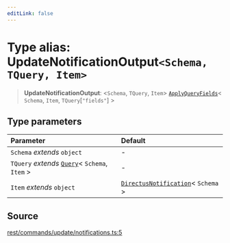 ```yaml
---
editLink: false
---
```


# Type alias: UpdateNotificationOutput`<Schema, TQuery, Item>`

> **UpdateNotificationOutput**: \<`Schema`, `TQuery`, `Item`\>
> [`ApplyQueryFields`](../../types-1/type-aliases/type-alias.ApplyQueryFields.md)\< `Schema`, `Item`,
> `TQuery`[`"fields"`] \>

## Type parameters

| Parameter                                                                                       | Default                                                                                              |
| :---------------------------------------------------------------------------------------------- | :--------------------------------------------------------------------------------------------------- |
| `Schema` _extends_ `object`                                                                     | -                                                                                                    |
| `TQuery` _extends_ [`Query`](../../types-1/interfaces/interface.Query.md)\< `Schema`, `Item` \> | -                                                                                                    |
| `Item` _extends_ `object`                                                                       | [`DirectusNotification`](../../schema/type-aliases/type-alias.DirectusNotification.md)\< `Schema` \> |

## Source

[rest/commands/update/notifications.ts:5](https://github.com/directus/directus/blob/7789a6c53/sdk/src/rest/commands/update/notifications.ts#L5)
